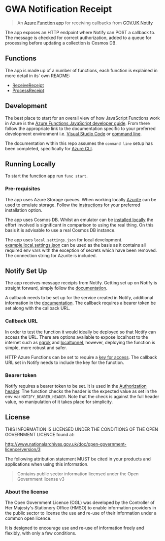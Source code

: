 # GWA Notification Receipt

> An [Azure Function app](https://azure.microsoft.com/en-gb/services/functions/)
> for receiving callbacks from
> [GOV.UK Notify](https://www.notifications.service.gov.uk/)

The app exposes an HTTP endpoint where Notify can POST a callback to. The
message is checked for correct authorization, added to a queue for processing
before updating a collection is Cosmos DB.

## Functions

The app is made up of a number of functions, each function is explained in more
detail in its' own README:

* [ReceiveReceipt](ReceiveReceipt/README.md)
* [ProcessReceipt](ProcessReceipt/README.md)

## Development

The best place to start for an overall view of how JavaScript Functions work in
Azure is the
[Azure Functions JavaScript developer guide](https://docs.microsoft.com/en-us/azure/azure-functions/functions-reference-node?tabs=v2).
From there follow the appropriate link to the documentation specific to
your preferred development environment i.e.
[Visual Studio Code](https://docs.microsoft.com/en-us/azure/azure-functions/create-first-function-vs-code-node)
or
[command line](https://docs.microsoft.com/en-us/azure/azure-functions/create-first-function-cli-node?tabs=azure-cli%2Cbrowser).

The documentation within this repo assumes the `command line` setup has been
completed, specifically for
[Azure CLI](https://docs.microsoft.com/en-us/cli/azure/install-azure-cli).

## Running Locally

To start the function app run `func start`.

### Pre-requisites

The app uses Azure Storage queues. When working locally
[Azurite](https://github.com/Azure/Azurite) can be used to emulate storage.
Follow the
[instructions](https://docs.microsoft.com/en-us/azure/storage/common/storage-use-azurite)
for your preferred installation option.

The app uses Cosmos DB. Whilst an emulator can be
[installed locally](https://docs.microsoft.com/en-us/azure/cosmos-db/local-emulator?tabs=cli%2Cssl-netstd21)
the effort involved is significant in comparison to using the real thing. On
this basis it is advisable to use a real Cosmos DB instance.

The app uses `local.settings.json` for local development.
[example.local.settings.json](example.local.settings.json) can be used as the
basis as it contains all required env vars with the exception of secrets which
have been removed. The connection string for Azurite is included.

## Notify Set Up

The app receives message receipts from Notify. Getting set up on Notify is
straight forward, simply follow the
[documentation](https://www.notifications.service.gov.uk/using-notify/get-started).

A callback needs to be set up for the service created in Notify, additional
information in the
[documentation](https://docs.notifications.service.gov.uk/rest-api.html#callbacks).
The callback requires a bearer token be set along with the callback URL.

### Callback URL

In order to test the function it would ideally be deployed so that Notify can
access the URL. There are options available to expose localhost to the internet
such as [ngrok](https://ngrok.com/) and
[localtunnel](https://localtunnel.github.io/www/), however, deploying the
function is simple, more robust and safer.

HTTP Azure Functions can be set to require a
[key for access](https://docs.microsoft.com/en-us/azure/azure-functions/functions-bindings-http-webhook-trigger?tabs=csharp#authorization-keys).
The callback URL set in Notify needs to include the key for the function.

### Bearer token

Notify requires a bearer token to be set. It is used in the
[Authorization header](https://developer.mozilla.org/en-US/docs/Web/HTTP/Headers/Authorization).
The function checks the header is the expected value as set in the env var
`NOTIFY_BEARER_HEADER`. Note that the check is against the full header value,
no manipulation of it takes place for simplicity.

## License

THIS INFORMATION IS LICENSED UNDER THE CONDITIONS OF THE OPEN GOVERNMENT
LICENCE found at:

<http://www.nationalarchives.gov.uk/doc/open-government-licence/version/3>

The following attribution statement MUST be cited in your products and
applications when using this information.

> Contains public sector information licensed under the Open Government license
> v3

### About the license

The Open Government Licence (OGL) was developed by the Controller of Her
Majesty's Stationery Office (HMSO) to enable information providers in the
public sector to license the use and re-use of their information under a common
open licence.

It is designed to encourage use and re-use of information freely and flexibly,
with only a few conditions.
